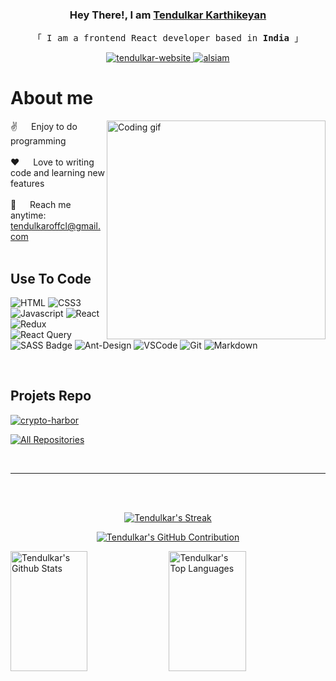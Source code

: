 <h3 align="center">Hey There!, I am 
  <strong><a target="_blank" href="https://tendulkar-dev.vercel.app/">Tendulkar Karthikeyan</a></strong>
</h3>

<p align="center"> 
  <samp>
    「 I am a frontend React developer based in <b>India</b> 」
  </samp>
</p>



<p align="center">
 <a href="https://tendulkar-dev.vercel.app/" target="blank">
  <img src="https://img.shields.io/badge/Website-DC143C?style=for-the-badge&logo=medium&logoColor=white" alt="tendulkar-website" />
 </a>

  <a href="https://linkedin.com/in/tendulkar-dev" target="_blank">
  <img src="https://img.shields.io/badge/LinkedIn-0077B5?style=for-the-badge&logo=linkedin&logoColor=white" alt="alsiam"/>
 </a>

 # About me
 <p>
 <img align="right" width="350" src="/assets/programmer.gif" alt="Coding gif" />
  
 ✌️ &emsp; Enjoy to do programming<br/><br/>
 ❤️ &emsp; Love to writing code and learning new features<br/><br/>
 📧 &emsp; Reach me anytime: tendulkaroffcl@gmail.com<br/><br/>

</p>


## Use To Code
![HTML](https://img.shields.io/badge/HTML5-E34F26?style=for-the-badge&logo=html5&logoColor=white)
![CSS3](https://img.shields.io/badge/CSS3-1572B6?style=for-the-badge&logo=css3&logoColor=white)
![Javascript](https://img.shields.io/badge/Javascript-F0DB4F?style=for-the-badge&labelColor=black&logo=javascript&logoColor=F0DB4F)
![React](https://img.shields.io/badge/-React-61DBFB?style=for-the-badge&labelColor=black&logo=react&logoColor=61DBFB)
![Redux](https://img.shields.io/badge/Redux-593D88?style=for-the-badge&logo=redux&logoColor=white)
![React Query](https://img.shields.io/badge/-React_Query-FF4154?style=for-the-badge&logo=react%20query&logoColor=white)
![SASS Badge](https://img.shields.io/badge/Sass-CC6699?style=for-the-badge&logo=sass&logoColor=white)
![Ant-Design](https://img.shields.io/badge/AntDesign-0170FE?style=for-the-badge&logo=antdesign&logoColor=white)
![VSCode](https://img.shields.io/badge/Visual_Studio-0078d7?style=for-the-badge&logo=visual%20studio&logoColor=white)
![Git](https://img.shields.io/badge/Git-F05032?style=for-the-badge&logo=git&logoColor=white)
![Markdown](https://img.shields.io/badge/Markdown-000000?style=for-the-badge&logo=markdown&logoColor=white)


<br/>

## Projets Repo
[![crypto-harbor](https://github-readme-stats.vercel.app/api/pin/?username=manotendulkar&repo=crypto-harbor&border_color=7F3FBF&bg_color=0D1117&title_color=C9D1D9&text_color=8B949E&icon_color=7F3FBF)](https://github.com/manotendulkar/crypto-harbor)


<p align="left">
  <a href="https://github.com/manotendulkar?tab=repositories" target="_blank"><img alt="All Repositories" title="All Repositories" src="https://img.shields.io/badge/-All%20Repos-2962FF?style=for-the-badge&logo=koding&logoColor=white"/></a>
</p>

<br/>
<hr/>
<br/>
<br/>

<p align="center">
  <a href="https://github.com/manotendulkar">
    <img src="https://github-readme-streak-stats.herokuapp.com/?user=manotendulkar&theme=radical&border=7F3FBF&background=0D1117" alt="Tendulkar's Streak"/>
  </a>
</p>

<p align="center">
  <a href="https://github.com/manotendulkar">
    <img src="https://github-profile-summary-cards.vercel.app/api/cards/profile-details?username=manotendulkar&theme=radical" alt="Tendulkar's GitHub Contribution"/>
  </a>
</p>

<a> 
    <a href="https://github.com/manotendulkar"><img alt="Tendulkar's Github Stats" src="https://denvercoder1-github-readme-stats.vercel.app/api?username=manotendulkar&show_icons=true&count_private=true&theme=react&border_color=7F3FBF&bg_color=0D1117&title_color=F85D7F&icon_color=F8D866" height="192px" width="49.5%"/></a>
  <a href="https://github.com/manotendulkar"><img alt="Tendulkar's Top Languages" src="https://denvercoder1-github-readme-stats.vercel.app/api/top-langs/?username=manotendulkar&langs_count=8&layout=compact&theme=react&border_color=7F3FBF&bg_color=0D1117&title_color=F85D7F&icon_color=F8D866" height="192px" width="49.5%"/></a>
  <br/>
</a>

<!--  
Name Changing Error
![Tendulkar's Graph](https://github-readme-activity-graph.vercel.app/graph?username=manotendulkar&custom_title=Al%20Siam's%20GitHub%20Activity%20Graph&bg_color=0D1117&color=7F3FBF&line=7F3FBF&point=7F3FBF&area_color=FFFFFF&title_color=FFFFFF&area=true)

-->
